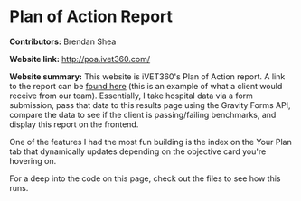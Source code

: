 # Plan of Action Report

**Contributors:** Brendan Shea

**Website link:** http://poa.ivet360.com/

**Website summary:** This website is iVET360's Plan of Action report. A link to the report can be [found here](https://poa.ivet360.com/poa-results/?entry_id=3) (this is an example of what a client would receive from our team). Essentially, I take hospital data via a form submission, pass that data to this results page using the Gravity Forms API, compare the data to see if the client is passing/failing benchmarks, and display this report on the frontend.

One of the features I had the most fun building is the index on the Your Plan tab that dynamically updates depending on the objective card you're hovering on.

For a deep into the code on this page, check out the files to see how this runs.
